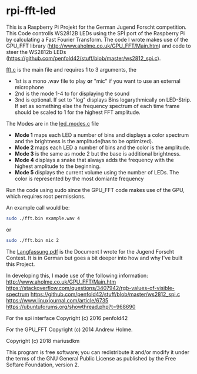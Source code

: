 # rpi-fft-led
This is a Raspberry Pi Projekt for the German Jugend Forscht competition.
This Code controlls WS2812B LEDs using the SPI port of the Raspberry Pi by calculating a Fast Fourier Transform.
The code I wrote makes use of the GPU_FFT library (http://www.aholme.co.uk/GPU_FFT/Main.htm) and 
code to steer the WS2812b LEDs (https://github.com/penfold42/stuff/blob/master/ws2812_spi.c).

[fft.c](fft.c) is the main file and requires 1 to 3 arguments, the
- 1st is a mono .wav file to play **or** "mic" if you want to use an external microphone
- 2nd is the mode 1-4 to for displaying the sound
- 3nd is optional. If set to "log" displays Bins logarythmically on LED-Strip. If set as something else the frequency spectrum of each time frame should be scaled to 1 for the highest FFT amplitude.

The Modes are in the [led_modes.c](led_modes.c) file
 * **Mode 1** maps each LED a number of bins and displays a color spectrum and the brightness is the amplitude(has to be optimized).
 * **Mode 2** maps each LED a number of bins and the color is the amplitude.
 * **Mode 3** is the same as mode 2 but the base is additional brightness.
 * **Mode 4** displays a snake that always adds the frequency with the highest amplitude to the beginning.
 * **Mode 5** displays the current volume using the number of LEDs. The color is represented by the most domiante frequency


Run the code using sudo since the GPU_FFT code makes use of the GPU, which requires root permissions.

An example call would be:
```bash
sudo ./fft.bin example.wav 4
```
or
```bash
sudo ./fft.bin mic 2
```
The [Langfassung.pdf](Langfassung.pdf) is the Document I wrote for the Jugend Forscht Contest.
It is in German but goes a bit deeper into how and why I've built this Project.


In developing this, I made use of the following information:
http://www.aholme.co.uk/GPU_FFT/Main.htm
https://stackoverflow.com/questions/3407942/rgb-values-of-visible-spectrum
https://github.com/penfold42/stuff/blob/master/ws2812_spi.c
https://www.linuxjournal.com/article/6735
https://ubuntuforums.org/showthread.php?t=968690


For the spi interface Copyright (c) 2016 penfold42

For the GPU_FFT Copyright (c) 2014 Andrew Holme.

Copyright (c) 2018 mariusdkm

This program is free software; you can redistribute it and/or modify 
it under the terms of the GNU General Public License as published by
the Free Softare Foundation, version 2.
